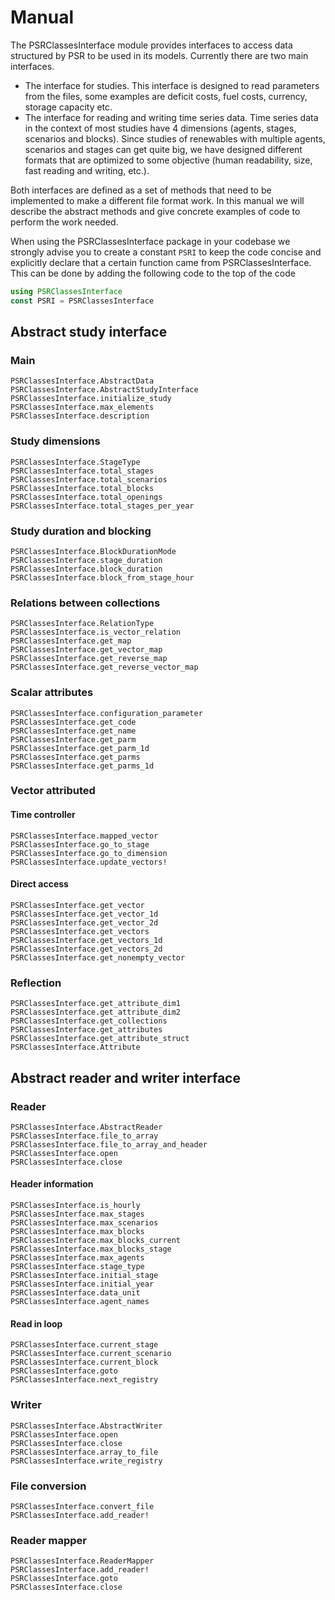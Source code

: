 # Manual

The PSRClassesInterface module provides interfaces to access data structured by PSR to be used in its models. Currently there are two main interfaces. 
 * The interface for studies. This interface is designed to read parameters from the files, some examples are deficit costs, fuel costs, currency, storage capacity etc.
 * The interface for reading and writing time series data. Time series data in the context of most studies have 4 dimensions (agents, stages, scenarios and blocks). Since studies of renewables with multiple agents, scenarios and stages can get quite big, we have designed different formats that are optimized to some objective (human readability, size, fast reading and writing, etc.).

Both interfaces are defined as a set of methods that need to be implemented to make a different file format work. In this manual we will describe the abstract methods and give concrete examples of code to perform the work needed.

When using the PSRClassesInterface package in your codebase we strongly advise you to create a constant `PSRI` to keep the code concise and explicitly declare that a certain function came from PSRClassesInterface. This can be done by adding the following code to the top of the code
```julia
using PSRClassesInterface
const PSRI = PSRClassesInterface
```

## Abstract study interface

### Main
```@docs
PSRClassesInterface.AbstractData
PSRClassesInterface.AbstractStudyInterface
PSRClassesInterface.initialize_study
PSRClassesInterface.max_elements
PSRClassesInterface.description
```

### Study dimensions
```@docs
PSRClassesInterface.StageType
PSRClassesInterface.total_stages
PSRClassesInterface.total_scenarios
PSRClassesInterface.total_blocks
PSRClassesInterface.total_openings
PSRClassesInterface.total_stages_per_year
```

### Study duration and blocking
```
PSRClassesInterface.BlockDurationMode
PSRClassesInterface.stage_duration
PSRClassesInterface.block_duration
PSRClassesInterface.block_from_stage_hour
```

### Relations between collections
```@docs
PSRClassesInterface.RelationType
PSRClassesInterface.is_vector_relation
PSRClassesInterface.get_map
PSRClassesInterface.get_vector_map
PSRClassesInterface.get_reverse_map
PSRClassesInterface.get_reverse_vector_map
```

### Scalar attributes
```@docs
PSRClassesInterface.configuration_parameter
PSRClassesInterface.get_code
PSRClassesInterface.get_name
PSRClassesInterface.get_parm
PSRClassesInterface.get_parm_1d
PSRClassesInterface.get_parms
PSRClassesInterface.get_parms_1d
```

### Vector attributed

#### Time controller

```@docs
PSRClassesInterface.mapped_vector
PSRClassesInterface.go_to_stage
PSRClassesInterface.go_to_dimension
PSRClassesInterface.update_vectors!
```

#### Direct access
```@docs
PSRClassesInterface.get_vector
PSRClassesInterface.get_vector_1d
PSRClassesInterface.get_vector_2d
PSRClassesInterface.get_vectors
PSRClassesInterface.get_vectors_1d
PSRClassesInterface.get_vectors_2d
PSRClassesInterface.get_nonempty_vector
```

### Reflection
```@docs
PSRClassesInterface.get_attribute_dim1
PSRClassesInterface.get_attribute_dim2
PSRClassesInterface.get_collections
PSRClassesInterface.get_attributes
PSRClassesInterface.get_attribute_struct
PSRClassesInterface.Attribute
```


## Abstract reader and writer interface

### Reader
```@docs
PSRClassesInterface.AbstractReader
PSRClassesInterface.file_to_array
PSRClassesInterface.file_to_array_and_header
PSRClassesInterface.open
PSRClassesInterface.close
```

#### Header information
```@docs
PSRClassesInterface.is_hourly
PSRClassesInterface.max_stages
PSRClassesInterface.max_scenarios
PSRClassesInterface.max_blocks
PSRClassesInterface.max_blocks_current
PSRClassesInterface.max_blocks_stage
PSRClassesInterface.max_agents
PSRClassesInterface.stage_type
PSRClassesInterface.initial_stage
PSRClassesInterface.initial_year
PSRClassesInterface.data_unit
PSRClassesInterface.agent_names
```

#### Read in loop
```@docs
PSRClassesInterface.current_stage
PSRClassesInterface.current_scenario
PSRClassesInterface.current_block
PSRClassesInterface.goto
PSRClassesInterface.next_registry
```

### Writer
```@docs
PSRClassesInterface.AbstractWriter
PSRClassesInterface.open
PSRClassesInterface.close
PSRClassesInterface.array_to_file
PSRClassesInterface.write_registry
```

### File conversion
```@docs
PSRClassesInterface.convert_file
PSRClassesInterface.add_reader!
```

### Reader mapper
```@docs
PSRClassesInterface.ReaderMapper
PSRClassesInterface.add_reader!
PSRClassesInterface.goto
PSRClassesInterface.close
```
